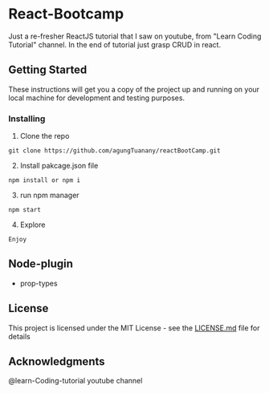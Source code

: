 # React-Bootcamp

Just a re-fresher ReactJS tutorial that I saw on youtube, from "Learn Coding
Tutorial" channel. In the end of tutorial just grasp CRUD in react.

## Getting Started

These instructions will get you a copy of the project up and running on your local machine for development and testing purposes.

### Installing

1. Clone the repo

```
git clone https://github.com/agungTuanany/reactBootCamp.git
```

2. Install pakcage.json file

```
npm install or npm i
```

3. run npm manager

```
npm start
```
4. Explore

```
Enjoy
```

## Node-plugin

* prop-types

## License

This project is licensed under the MIT License - see the [LICENSE.md](LICENSE.md) file for details

## Acknowledgments
 @learn-Coding-tutorial youtube channel

